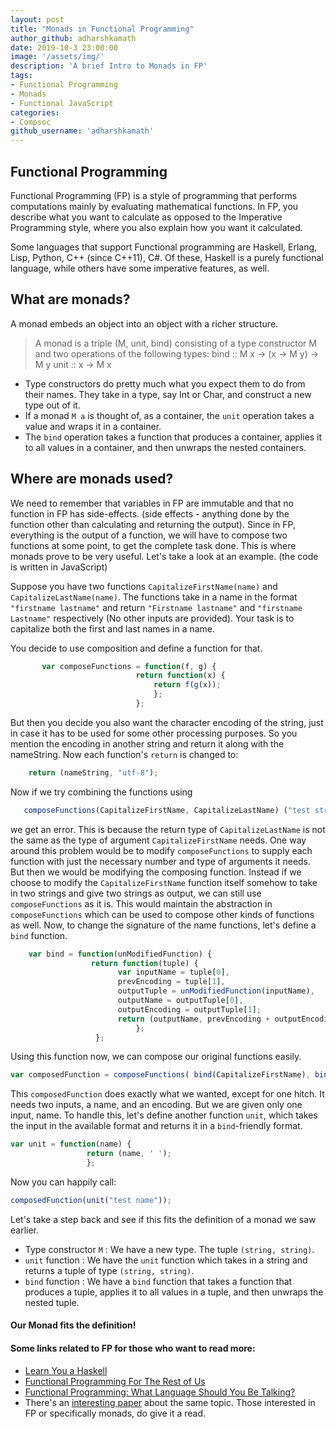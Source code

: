 ```yaml
---
layout: post
title: "Monads in Functional Programming"
author_github: adharshkamath
date: 2019-10-3 23:00:00
image: '/assets/img/'
description: 'A brief Intro to Monads in FP'
tags:
- Functional Programming
- Monads
- Functional JavaScript
categories:
- Compsoc
github_username: 'adharshkamath'
---
```


## Functional Programming
Functional Programming (FP) is a style of programming that performs computations mainly by evaluating mathematical functions. In FP, you describe what you want to calculate as opposed to the Imperative Programming style, where you also explain how you want it calculated.

Some languages that support Functional programming are Haskell, Erlang, Lisp, Python, C++ (since C++11), C#. Of these, Haskell is a purely functional language, while others have some imperative features, as well.


## What are monads?

A monad embeds an object into an object with a richer structure.

>A monad is a triple (M, unit, bind) consisting of a type constructor M and two operations of the following types: 
     bind  ::  M x → (x → M y) → M y 
     unit  ::  x → M x
>
- Type constructors do pretty much what you expect them to do from their names. They take in a type, say Int or Char, and construct a new type out of it. 
- If a monad `M a` is thought of, as a container, the `unit` operation takes a value and wraps it in a container. 
- The `bind` operation takes a function that produces a container, applies it to all values in a container, and then unwraps the nested containers.


## Where are monads used?


We need to remember that variables in FP are immutable and that no function in FP has side-effects. (side effects - anything done by the function other than calculating and returning the output). 
Since in FP, everything is the output of a function, we will have to compose two functions at some point, to get the complete task done. This is where monads prove to be very useful. Let's take a look at an example. (the code is written in JavaScript) 

Suppose you have two functions `CapitalizeFirstName(name)` and `CapitalizeLastName(name)`. The functions take in a name in the format `"firstname lastname"` and  return `"Firstname lastname"` and `"firstname Lastname"` respectively (No other inputs are provided). Your task is to capitalize both the first and last names in a name.  

You decide to use composition and define a function for that.


```js
       var composeFunctions = function(f, g) {
                            return function(x) {
                                return f(g(x));
                                };
                            };
```

But then you decide you also want the character encoding of the string, just in case it has to be used for some other processing purposes. So you mention the encoding in another string and return it along with the nameString.  Now each function's `return` is changed to:

 ```js
     return (nameString, "utf-8");
  ```

  Now if we try combining the functions using 

  ```js
     composeFunctions(CapitalizeFirstName, CapitalizeLastName) ("test string"); 
  ```

 we get an error. This is because the return type of `CapitalizeLastName` is not the same as the type of argument  `CapitalizeFirstName` needs. One way around this problem would be to modify `composeFunctions` to supply each function with just the necessary number and type of arguments it needs. 
 But then we would be modifying the composing function. Instead if we choose to modify the `CapitalizeFirstName` function itself somehow to take in two strings and give two strings as output, we can still use `composeFunctions` as it is. 
 This would maintain the abstraction in `composeFunctions` which can be used to compose other kinds of functions as well.
 Now, to change the signature of the name functions, let's define a `bind` function.

 ```js
     var bind = function(unModifiedFunction) {
                   return function(tuple) {
                         var inputName = tuple[0],
                         prevEncoding = tuple[1],
                         outputTuple = unModifiedFunction(inputName),
                         outputName = outputTuple[0],
                         outputEncoding = outputTuple[1];
                         return (outputName, prevEncoding + outputEncoding);
                             };
                    };
 ```

Using this function now, we can compose our original functions easily.

```js
var composedFunction = composeFunctions( bind(CapitalizeFirstName), bind(CapitalizeLastName) );
```

This `composedFunction` does exactly what we wanted, except for one hitch. It needs two inputs, a name, and an encoding. But we are given only one input, name. To handle this, let's define another function `unit`, which takes the input in the available format and returns it in a `bind`-friendly format.

```js
var unit = function(name) {
                 return (name, ' ');
                 };
```

Now you can happily call:

```js
composedFunction(unit("test name"));
```


Let's take a step back and see if this fits the definition of a monad we saw earlier.

 -  Type constructor `M`  : We have a new type. The tuple `(string, string)`.
 -  `unit` function : We have the `unit` function which takes in a string and returns a tuple of type `(string, string)`.
 -  `bind`  function : We have a `bind` function that takes a function that produces a tuple, applies it to all values in a tuple, and then unwraps the nested tuple.

#### Our Monad fits the definition! 


#### Some links related to FP for those who want to read more:
 - [Learn You a Haskell](http://learnyouahaskell.com)
 - [Functional Programming For The Rest of Us](http://www.defmacro.org/2006/06/19/fp.html)
 - [Functional Programming: What Language Should You Be Talking?](https://hackernoon.com/functional-programming-what-language-should-you-be-talking-313dd8bc379b)
 - There's an [interesting paper](https://arxiv.org/pdf/1803.10195.pdf) about the same topic. Those interested in FP or specifically monads, do give it a read.
